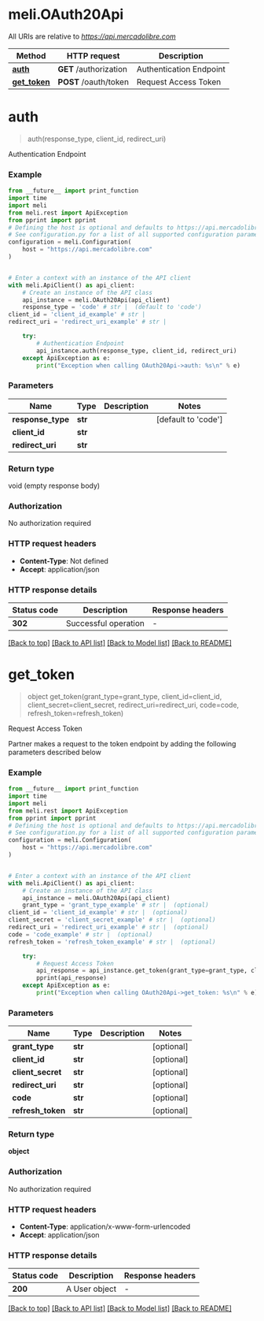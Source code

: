 # meli.OAuth20Api

All URIs are relative to *https://api.mercadolibre.com*

Method | HTTP request | Description
------------- | ------------- | -------------
[**auth**](OAuth20Api.md#auth) | **GET** /authorization | Authentication Endpoint
[**get_token**](OAuth20Api.md#get_token) | **POST** /oauth/token | Request Access Token


# **auth**
> auth(response_type, client_id, redirect_uri)

Authentication Endpoint

### Example

```python
from __future__ import print_function
import time
import meli
from meli.rest import ApiException
from pprint import pprint
# Defining the host is optional and defaults to https://api.mercadolibre.com
# See configuration.py for a list of all supported configuration parameters.
configuration = meli.Configuration(
    host = "https://api.mercadolibre.com"
)


# Enter a context with an instance of the API client
with meli.ApiClient() as api_client:
    # Create an instance of the API class
    api_instance = meli.OAuth20Api(api_client)
    response_type = 'code' # str |  (default to 'code')
client_id = 'client_id_example' # str | 
redirect_uri = 'redirect_uri_example' # str | 

    try:
        # Authentication Endpoint
        api_instance.auth(response_type, client_id, redirect_uri)
    except ApiException as e:
        print("Exception when calling OAuth20Api->auth: %s\n" % e)
```

### Parameters

Name | Type | Description  | Notes
------------- | ------------- | ------------- | -------------
 **response_type** | **str**|  | [default to &#39;code&#39;]
 **client_id** | **str**|  | 
 **redirect_uri** | **str**|  | 

### Return type

void (empty response body)

### Authorization

No authorization required

### HTTP request headers

 - **Content-Type**: Not defined
 - **Accept**: application/json

### HTTP response details
| Status code | Description | Response headers |
|-------------|-------------|------------------|
**302** | Successful operation |  -  |

[[Back to top]](#) [[Back to API list]](../README.md#documentation-for-api-endpoints) [[Back to Model list]](../README.md#documentation-for-models) [[Back to README]](../README.md)

# **get_token**
> object get_token(grant_type=grant_type, client_id=client_id, client_secret=client_secret, redirect_uri=redirect_uri, code=code, refresh_token=refresh_token)

Request Access Token

Partner makes a request to the token endpoint by adding the following parameters described below

### Example

```python
from __future__ import print_function
import time
import meli
from meli.rest import ApiException
from pprint import pprint
# Defining the host is optional and defaults to https://api.mercadolibre.com
# See configuration.py for a list of all supported configuration parameters.
configuration = meli.Configuration(
    host = "https://api.mercadolibre.com"
)


# Enter a context with an instance of the API client
with meli.ApiClient() as api_client:
    # Create an instance of the API class
    api_instance = meli.OAuth20Api(api_client)
    grant_type = 'grant_type_example' # str |  (optional)
client_id = 'client_id_example' # str |  (optional)
client_secret = 'client_secret_example' # str |  (optional)
redirect_uri = 'redirect_uri_example' # str |  (optional)
code = 'code_example' # str |  (optional)
refresh_token = 'refresh_token_example' # str |  (optional)

    try:
        # Request Access Token
        api_response = api_instance.get_token(grant_type=grant_type, client_id=client_id, client_secret=client_secret, redirect_uri=redirect_uri, code=code, refresh_token=refresh_token)
        pprint(api_response)
    except ApiException as e:
        print("Exception when calling OAuth20Api->get_token: %s\n" % e)
```

### Parameters

Name | Type | Description  | Notes
------------- | ------------- | ------------- | -------------
 **grant_type** | **str**|  | [optional] 
 **client_id** | **str**|  | [optional] 
 **client_secret** | **str**|  | [optional] 
 **redirect_uri** | **str**|  | [optional] 
 **code** | **str**|  | [optional] 
 **refresh_token** | **str**|  | [optional] 

### Return type

**object**

### Authorization

No authorization required

### HTTP request headers

 - **Content-Type**: application/x-www-form-urlencoded
 - **Accept**: application/json

### HTTP response details
| Status code | Description | Response headers |
|-------------|-------------|------------------|
**200** | A User object |  -  |

[[Back to top]](#) [[Back to API list]](../README.md#documentation-for-api-endpoints) [[Back to Model list]](../README.md#documentation-for-models) [[Back to README]](../README.md)

